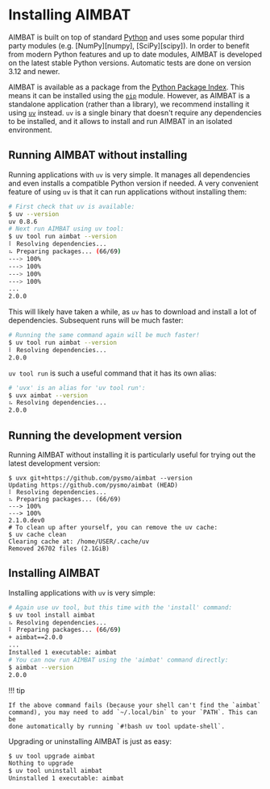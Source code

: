 # Installing AIMBAT

AIMBAT is built on top of standard [Python](https://www.python.org) and uses
some popular third party modules (e.g. [NumPy][numpy], [SciPy][scipy]). In
order to benefit from modern Python features and up to date modules, AIMBAT is
developed on the latest stable Python versions. Automatic tests are done on
version 3.12 and newer.

AIMBAT is available as a package from the
[Python Package Index](https://pypi.org/project/aimbat/). This means it can be
installed using the [`pip`](https://pip.pypa.io/en/stable/) module. However, as
AIMBAT is a standalone application (rather than a library), we recommend
installing it using [`uv`](https://docs.astral.sh/uv/) instead. `uv` is a
single binary that doesn't require any dependencies to be installed, and it
allows to install and run AIMBAT in an isolated environment.

## Running AIMBAT without installing

Running applications with `uv` is very simple. It manages all dependencies and
even installs a compatible Python version if needed. A very convenient feature
of using `uv` is that it can run applications without installing them:

<!-- termynal -->

```bash
# First check that uv is available:
$ uv --version
uv 0.8.6 
# Next run AIMBAT using uv tool:
$ uv tool run aimbat --version
⠇ Resolving dependencies...
⠦ Preparing packages... (66/69)
---> 100%
---> 100%
---> 100%
---> 100%
...
2.0.0
```

This will likely have taken a while, as `uv` has to download and install a lot
of dependencies. Subsequent runs will be much faster:

<!-- termynal -->

```bash
# Running the same command again will be much faster!
$ uv tool run aimbat --version
⠇ Resolving dependencies...
2.0.0
```

`uv tool run` is such a useful command that it has its own alias:

<!-- termynal -->

```bash
# 'uvx' is an alias for 'uv tool run':
$ uvx aimbat --version
⠦ Resolving dependencies...
2.0.0
```

## Running the development version

Running AIMBAT without installing it is particularly useful for trying out the
latest development version:

<!-- termynal -->

```
$ uvx git+https://github.com/pysmo/aimbat --version
Updating https://github.com/pysmo/aimbat (HEAD)
⠇ Resolving dependencies...
⠦ Preparing packages... (66/69)
---> 100%
---> 100%
2.1.0.dev0
# To clean up after yourself, you can remove the uv cache:
$ uv cache clean
Clearing cache at: /home/USER/.cache/uv
Removed 26702 files (2.1GiB)
```

## Installing AIMBAT

Installing applications with `uv` is very simple:

<!-- termynal -->

```bash
# Again use uv tool, but this time with the 'install' command:
$ uv tool install aimbat
⠦ Resolving dependencies...
⠇ Preparing packages... (66/69)
+ aimbat==2.0.0
...
Installed 1 executable: aimbat
# You can now run AIMBAT using the 'aimbat' command directly:
$ aimbat --version
2.0.0
```

!!! tip

    If the above command fails (because your shell can't find the `aimbat`
    command), you may need to add `~/.local/bin` to your `PATH`. This can be
    done automatically by running `#!bash uv tool update-shell`.

Upgrading or uninstalling AIMBAT is just as easy:

<!-- termynal -->

```bash
$ uv tool upgrade aimbat
Nothing to upgrade
$ uv tool uninstall aimbat
Uninstalled 1 executable: aimbat
```
